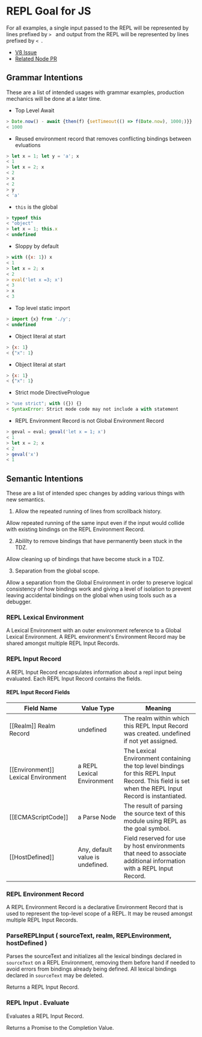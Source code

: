 # REPL Goal for JS

For all examples, a single input passed to the REPL will be represented by lines prefixed by `> ` and output from the REPL will be represented by lines prefixed by `< `.

* [V8 Issue](https://bugs.chromium.org/p/v8/issues/detail?id=6903)
* [Related Node PR](https://github.com/nodejs/node/pull/17285)

## Grammar Intentions

These are a list of intended usages with grammar examples, production mechanics will be done at a later time.

* Top Level Await

```js
> Date.now() - await {then(f) {setTimeout(() => f(Date.now), 1000;)}}
< 1000
```

* Reused environment record that removes conflicting bindings between evluations

```js
> let x = 1; let y = 'a'; x
< 1
> let x = 2; x
< 2
> x
< 2
> y
< 'a'
```

* `this` is the global

```js
> typeof this
< "object"
> let x = 1; this.x
< undefined
```

* Sloppy by default

```js
> with ({x: 1}) x
< 1
> let x = 2; x
< 2
> eval('let x =3; x')
< 3
> x
< 3
```

* Top level static import

```js
> import {x} from './y';
< undefined
```

* Object literal at start

```js
> {x: 1}
< {"x": 1}
```

* Object literal at start

```js
> {x: 1}
< {"x": 1}
```

* Strict mode DirectivePrologue

```js
> "use strict"; with ({}) {}
< SyntaxError: Strict mode code may not include a with statement
```

* REPL Environment Record is not Global Environment Record

```js
> geval = eval; geval('let x = 1; x')
< 1
> let x = 2; x
< 2
> geval('x')
< 1
```

## Semantic Intentions

These are a list of intended spec changes by adding various things with new semantics.

1. Allow the repeated running of lines from scrollback history.

Allow repeated running of the same input even if the input would collide with existing bindings on the REPL Environment Record.

2. Abililty to remove bindings that have permanently been stuck in the TDZ.

Allow cleaning up of bindings that have become stuck in a TDZ.

3. Separation from the global scope.

Allow a separation from the Global Environment in order to preserve logical consistency of how bindings work and giving a level of isolation to prevent leaving accidental bindings on the global when using tools such as a debugger.

### REPL Lexical Environment

A Lexical Environment with an outer environment reference to a Global Lexical Environment. A REPL environment's Environment Record may be shared amongst multiple REPL Input Records.

### REPL Input Record

A REPL Input Record encapsulates information about a repl input being evaluated. Each REPL Input Record contains the fields.

#### REPL Input Record Fields

Field Name | Value Type | Meaning
---- | ---- | ----
[[Realm]]	Realm Record | undefined | The realm within which this REPL Input Record was created. undefined if not yet assigned.
[[Environment]]	Lexical Environment | a REPL Lexical Environment | The Lexical Environment containing the top level bindings for this REPL Input Record. This field is set when the REPL Input Record is instantiated.
[[ECMAScriptCode]] | a Parse Node | The result of parsing the source text of this module using REPL as the goal symbol.
[[HostDefined]] | Any, default value is undefined. | Field reserved for use by host environments that need to associate additional information with a REPL Input Record.

### REPL Environment Record

A REPL Environment Record is a declarative Environment Record that is used to represent the top-level scope of a REPL. It may be reused amongst multiple REPL Input Records.

### ParseREPLInput ( sourceText, realm, REPLEnvironment, hostDefined )

Parses the sourceText and initializes all the lexical bindings declared in `sourceText` on a REPL Environment, removing them before hand if needed to avoid errors from bindings already being defined. All lexical bindings declared in `sourceText` may be deleted.

Returns a REPL Input Record.

### REPL Input . Evaluate

Evaluates a REPL Input Record.

Returns a Promise to the Completion Value. 
